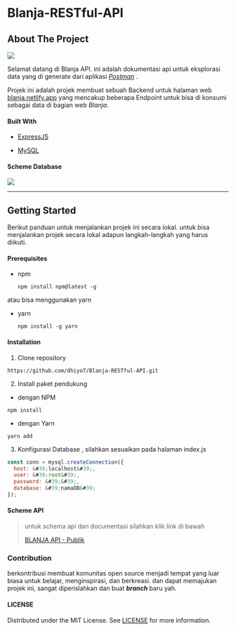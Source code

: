 # Blanja-RESTful-API

## About The Project

![](https://3.bp.blogspot.com/-4ZwQDCJTENo/XAopD6qwU1I/AAAAAAAAQsI/pZpGpNKQjGwR3nc67LN3CZKHzaTu_lpkwCLcBGAs/w1200-h630-p-k-no-nu/Blanja.png)

Selamat datang di Blanja API. ini adalah dokumentasi api untuk eksplorasi data yang di generate dari aplikasi *[Postman](https://www.postman.com/)* .

Projek ini adalah projek membuat sebuah Backend untuk halaman web [blanja.netlify.app](https://blanja.netlify.app/) yang mencakup beberapa Endpoint untuk bisa di konsumi sebagai data di bagian web *Blanja*.

#### Built With

- [ExpressJS](https://expressjs.com/)

- [MySQL](https://www.mysql.com/)

#### Scheme Database

![ ](https://res.cloudinary.com/devloops7/image/upload/v1606172024/newBlanja/screenshot-localhost-2020.11.24-05_52_17_npornk.png)

---

## Getting Started

Berikut panduan untuk menjalankan projek ini secara lokal. untuk bisa menjalankan projek secara lokal adapun langkah-langkah yang harus diikuti.

#### Prerequisites

- npm
  
  ```text
  npm install npm@latest -g
  ```

atau bisa menggunakan yarn

- yarn
  
  ```text
  npm install -g yarn
  ```

#### Installation

1. Clone repository

```textile
https://github.com/dhiyo7/Blanja-RESTful-API.git
```

2. Install paket pendukung
- dengan NPM

```textile
npm install
```

- dengan Yarn

```textile
yarn add
```

3. Konfigurasi Database , silahkan sesuaikan pada halaman index.js

```js
const conn = mysql.createConnection({
  host: &#39;localhost&#39;,
  user: &#39;root&#39;,
  password: &#39;&#39;,
  database: &#39;namaDB&#39;
});
```

#### Scheme API

> untuk schema api dan documentasi silahkan klik link di bawah
> 
> [BLANJA API - Publik](https://documenter.getpostman.com/view/6626576/TVewYPbM)



### Contribution

berkontribusi membuat komunitas open source menjadi tempat yang luar biasa untuk belajar, menginspirasi, dan berkreasi. dan dapat memajukan projek ini, sangat diperislahkan dan buat ***branch*** baru yah.



#### LICENSE

Distributed under the MIT License. See [LICENSE](https://github.com/dhiyo7/Blanja-RESTful-API/blob/main/LICENSE) for more information.
